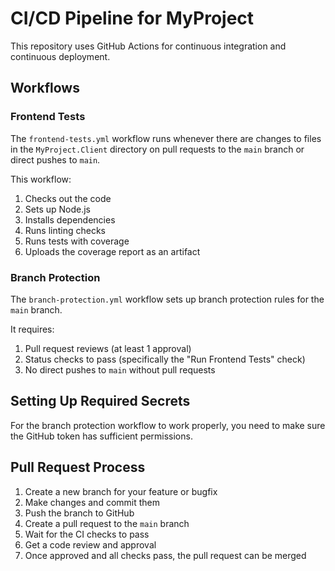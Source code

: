 # CI/CD Pipeline for MyProject

This repository uses GitHub Actions for continuous integration and continuous deployment.

## Workflows

### Frontend Tests

The `frontend-tests.yml` workflow runs whenever there are changes to files in the `MyProject.Client` directory on pull requests to the `main` branch or direct pushes to `main`.

This workflow:
1. Checks out the code
2. Sets up Node.js
3. Installs dependencies
4. Runs linting checks
5. Runs tests with coverage
6. Uploads the coverage report as an artifact

### Branch Protection

The `branch-protection.yml` workflow sets up branch protection rules for the `main` branch.

It requires:
1. Pull request reviews (at least 1 approval)
2. Status checks to pass (specifically the "Run Frontend Tests" check)
3. No direct pushes to `main` without pull requests

## Setting Up Required Secrets

For the branch protection workflow to work properly, you need to make sure the GitHub token has sufficient permissions.

## Pull Request Process

1. Create a new branch for your feature or bugfix
2. Make changes and commit them
3. Push the branch to GitHub
4. Create a pull request to the `main` branch
5. Wait for the CI checks to pass
6. Get a code review and approval
7. Once approved and all checks pass, the pull request can be merged 
